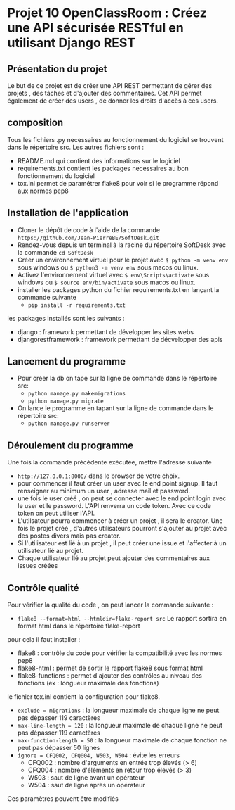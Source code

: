 # Projet 10 OpenClassRoom : Créez une API sécurisée RESTful en utilisant Django REST
## Présentation du projet
Le but de ce projet est de créer une API REST permettant de gérer des projets , des tâches et d'ajouter des commentaires.
Cet API permet également de créer des users , de donner les droits d'accès à ces users.

## composition
Tous les fichiers .py necessaires au fonctionnement du logiciel se trouvent dans le répertoire src.
Les autres fichiers sont :
- README.md qui contient des informations sur le logiciel
- requirements.txt contient les packages necessaires au bon fonctionnement du logiciel
- tox.ini permet de paramétrer flake8 pour voir si le programme répond aux normes pep8

## Installation de l'application
- Cloner le dépôt de code à l'aide de la commande `https://github.com/Jean-PierreBE/SoftDesk.git`
- Rendez-vous depuis un terminal à la racine du répertoire SoftDesk avec la commande `cd SoftDesk`
- Créer un environnement virtuel pour le projet avec `$ python -m venv env` sous windows ou `$ python3 -m venv env` sous macos ou linux.
- Activez l'environnement virtuel avec `$ env\Scripts\activate` sous windows ou `$ source env/bin/activate` sous macos ou linux.
- installer les packages python du fichier requirements.txt en lançant la commande suivante 
  - `pip install -r requirements.txt`

les packages installés sont les suivants :
- django : framework permettant de développer les sites webs
- djangorestframework : framework permettant de décvelopper des apis

## Lancement du programme
- Pour créer la db on tape sur la ligne de commande dans le répertoire src:
  - `python manage.py makemigrations`
  - `python manage.py migrate`
- On lance le programme en tapant sur la ligne de commande dans le répertoire src:
  - `python manage.py runserver`

## Déroulement du programme
Une fois la commande précédente exécutée, mettre l'adresse suivante
- `http://127.0.0.1:8000/`
dans le browser de votre choix.
- pour commencer il faut créer un user avec le end point signup. Il faut renseigner au minimum un user , adresse mail et password.
- une fois le user créé , on peut se connecter avec le end point login avec le user et le password. L'API renverra un code token.
  Avec ce code token on peut utiliser l'API.  
- L'utilsateur pourra commencer à créer un projet , il sera le creator. Une fois le projet créé , d'autres utilisateurs pourront s'ajouter au projet avec des postes divers mais pas creator. 
- Si l'utilisateur est lié à un projet , il peut créer une issue et l'affecter à un utilisateur lié au projet.
- Chaque utilisateur lié au projet peut ajouter des commentaires aux issues créées  


## Contrôle qualité
Pour vérifier la qualité du code , on peut lancer la commande suivante :
- `flake8 --format=html --htmldir=flake-report src`
Le rapport sortira en format html dans le répertoire flake-report

pour cela il faut installer :
- flake8 : contrôle du code pour vérifier la compatibilité avec les normes pep8
- flake8-html : permet de sortir le rapport flake8 sous format html
- flake8-functions : permet d'ajouter des contrôles au niveau des fonctions (ex : longueur maximale des fonctions)

le fichier tox.ini contient la configuration pour flake8.
- `exclude = migrations` : la longueur maximale de chaque ligne ne peut pas dépasser 119 caractères
- `max-line-length = 120` : la longueur maximale de chaque ligne ne peut pas dépasser 119 caractères
- `max-function-length = 50` : la longueur maximale de chaque fonction ne peut pas dépasser 50 lignes
- `ignore = CFQ002, CFQ004, W503, W504` : évite les erreurs
  - CFQ002 : nombre d'arguments en entrée trop élevés (> 6)
  - CFQ004 : nombre d'éléments en retour trop élevés (> 3)
  - W503 : saut de ligne avant un opérateur
  - W504 : saut de ligne après un opérateur

Ces paramètres peuvent être modifiés
